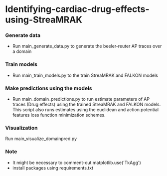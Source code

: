 # Identifying-cardiac-drug-effects-using-StreaMRAK

### Generate data
 - Run main_generate_data.py to generate the beeler-reuter AP traces over a domain

### Train models
 - Run main_train_models.py to the train StreaMRAK and FALKON models

### Make predictions using the models
- Run main_domain_predictions.py to run estimate parameters of AP traces (Drug effects) using the trained 
  StreaMRAK and FALKON models. This script also runs estimates using the euclidean and action potential features
  loss function minimization schemes.

### Visualization
Run main_visualize_domainpred.py

### Note
 - It might be necessary to comment-out matplotlib.use('TkAgg')
 - install packages using requirements.txt

